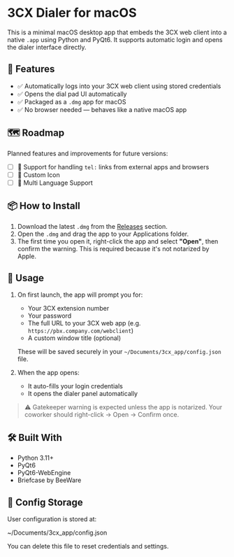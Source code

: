 # 3CX Dialer for macOS

This is a minimal macOS desktop app that embeds the 3CX web client into a native `.app` using Python and PyQt6. It supports automatic login and opens the dialer interface directly.

## 🔧 Features

- ✅ Automatically logs into your 3CX web client using stored credentials  
- ✅ Opens the dial pad UI automatically  
- ✅ Packaged as a `.dmg` app for macOS  
- ✅ No browser needed — behaves like a native macOS app  

## 🗺 Roadmap

Planned features and improvements for future versions:

- [ ] 🔗 Support for handling `tel:` links from external apps and browsers
- [ ] 🔗 Custom Icon
- [ ] 🔗 Multi Language Support
      
## 📦 How to Install

1. Download the latest `.dmg` from the [Releases](https://github.com/Migrim/3cx-Call/releases) section.  
2. Open the `.dmg` and drag the app to your Applications folder.  
3. The first time you open it, right-click the app and select **"Open"**, then confirm the warning. This is required because it's not notarized by Apple.

## 🧪 Usage

1. On first launch, the app will prompt you for:
   - Your 3CX extension number
   - Your password
   - The full URL to your 3CX web app (e.g. `https://pbx.company.com/webclient`)
   - A custom window title (optional)

   These will be saved securely in your `~/Documents/3cx_app/config.json` file.

2. When the app opens:
   - It auto-fills your login credentials  
   - It opens the dialer panel automatically  

> ⚠️ Gatekeeper warning is expected unless the app is notarized. Your coworker should right-click → Open → Confirm once.

## 🛠 Built With

- Python 3.11+
- PyQt6
- PyQt6-WebEngine
- Briefcase by BeeWare

## 📁 Config Storage

User configuration is stored at:

~/Documents/3cx_app/config.json

You can delete this file to reset credentials and settings.
